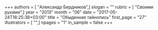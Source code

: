 +++
authors = [ "Александр Бердников",]
slogan = ""
rubric = [ "Своими руками",]
year = "2013"
month = "06"
date = "2017-05-24T18:25:38+03:00"
title = "Обыденная тайнопись"
first_page = "27"
illustrators = [ "",]
npages = "1"
in_sample = false
+++
